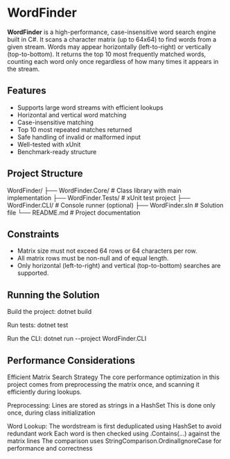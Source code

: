 # WordFinder

**WordFinder** is a high-performance, case-insensitive word search engine built in C#. It scans a character matrix (up to 64x64) to find words from a given stream. Words may appear horizontally (left-to-right) or vertically (top-to-bottom). It returns the top 10 most frequently matched words, counting each word only once regardless of how many times it appears in the stream.

## Features

- Supports large word streams with efficient lookups
- Horizontal and vertical word matching
- Case-insensitive matching
- Top 10 most repeated matches returned
- Safe handling of invalid or malformed input
- Well-tested with xUnit
- Benchmark-ready structure

## Project Structure

WordFinder/
├── WordFinder.Core/ # Class library with main implementation
├── WordFinder.Tests/ # xUnit test project
├── WordFinder.CLI/ # Console runner (optional)
├── WordFinder.sln # Solution file
└── README.md # Project documentation

## Constraints
- Matrix size must not exceed 64 rows or 64 characters per row.
- All matrix rows must be non-null and of equal length.
- Only horizontal (left-to-right) and vertical (top-to-bottom) searches are supported.

## Running the Solution

Build the project:
dotnet build

Run tests:
dotnet test

Run the CLI:
dotnet run --project WordFinder.CLI

## Performance Considerations
Efficient Matrix Search Strategy
The core performance optimization in this project comes from preprocessing the matrix once, and scanning it efficiently during lookups.

Preprocessing:
Lines are stored as strings in a HashSet<string>
This is done only once, during class initialization

Word Lookup:
The wordstream is first deduplicated using HashSet<string> to avoid redundant work
Each word is then checked using .Contains(...) against the matrix lines
The comparison uses StringComparison.OrdinalIgnoreCase for performance and correctness